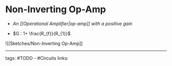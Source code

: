 # Non-Inverting Op-Amp
- *An [[Operational Amplifier|op-amp]] with a positive gain*

- $G : 1+ \frac{R_{f}}{R_{1}}$


![[Sketches/Non-Inverting Op-Amp]]


---
tags: #TODO - #Circuits 
links: